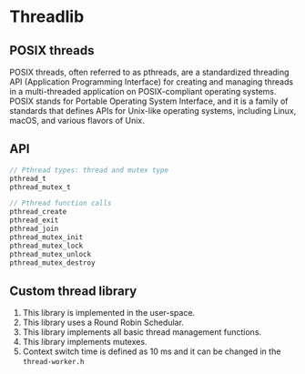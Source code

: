# Threadlib

## POSIX threads
POSIX threads, often referred to as pthreads, are a standardized threading API (Application Programming Interface) for creating and managing threads in a multi-threaded application on POSIX-compliant operating systems. POSIX stands for Portable Operating System Interface, and it is a family of standards that defines APIs for Unix-like operating systems, including Linux, macOS, and various flavors of Unix.

## API

```C
// Pthread types: thread and mutex type
pthread_t 
pthread_mutex_t
```
```C
// Pthread function calls
pthread_create 
pthread_exit 
pthread_join 
pthread_mutex_init 
pthread_mutex_lock 
pthread_mutex_unlock 
pthread_mutex_destroy
```

## Custom thread library

1. This library is implemented in the user-space.
2. This library uses a Round Robin Schedular.
3. This library implements all basic thread management functions.
4. This library implements mutexes.
5. Context switch time is defined as 10 ms and it can be changed in the ```thread-worker.h```
